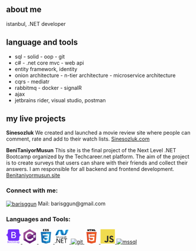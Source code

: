 
## about me
istanbul, .NET developer

## language and tools
* sql - solid - oop - git
* c# - .net core mvc - web api
* entity framework, identity
* onion architecture - n-tier architecture - microservice architecture
* cqrs - mediatr
* rabbitmq - docker - signalR
* ajax
* jetbrains rider, visual studio, postman

## my live projects
**Sinesozluk**
We created and launched a movie review site where
people can comment, rate and add to their watch lists.
[Sinesozluk.com](https://sinesozluk.com)

**BeniTaniyorMusun**
This site is the final project of the Next Level .NET
Bootcamp organized by the Techcareer.net platform.
The aim of the project is to create surveys that users can
share with their friends and collect their answers. I am
responsible for all backend and frontend development.
[Benitaniyormusun.site](https://benitaniyormusun.site)

<h3 align="left">Connect with me:</h3>
<p align="left">
<a href="https://linkedin.com/in/barisggun" target="blank"><img align="center" src="https://raw.githubusercontent.com/rahuldkjain/github-profile-readme-generator/master/src/images/icons/Social/linked-in-alt.svg" alt="barisggun" height="30" width="40" /></a>
  Mail: barisggun@gmail.com
</p>

<h3 align="left">Languages and Tools:</h3>
<p align="left"> <a href="https://getbootstrap.com" target="_blank" rel="noreferrer"> <img src="https://raw.githubusercontent.com/devicons/devicon/master/icons/bootstrap/bootstrap-plain-wordmark.svg" alt="bootstrap" width="40" height="40"/> </a> <a href="https://www.w3schools.com/cs/" target="_blank" rel="noreferrer"> <img src="https://raw.githubusercontent.com/devicons/devicon/master/icons/csharp/csharp-original.svg" alt="csharp" width="40" height="40"/> </a> <a href="https://www.w3schools.com/css/" target="_blank" rel="noreferrer"> <img src="https://raw.githubusercontent.com/devicons/devicon/master/icons/css3/css3-original-wordmark.svg" alt="css3" width="40" height="40"/> </a> <a href="https://dotnet.microsoft.com/" target="_blank" rel="noreferrer"> <img src="https://raw.githubusercontent.com/devicons/devicon/master/icons/dot-net/dot-net-original-wordmark.svg" alt="dotnet" width="40" height="40"/> </a> <a href="https://git-scm.com/" target="_blank" rel="noreferrer"> <img src="https://www.vectorlogo.zone/logos/git-scm/git-scm-icon.svg" alt="git" width="40" height="40"/> </a> <a href="https://www.w3.org/html/" target="_blank" rel="noreferrer"> <img src="https://raw.githubusercontent.com/devicons/devicon/master/icons/html5/html5-original-wordmark.svg" alt="html5" width="40" height="40"/> </a> <a href="https://developer.mozilla.org/en-US/docs/Web/JavaScript" target="_blank" rel="noreferrer"> <img src="https://raw.githubusercontent.com/devicons/devicon/master/icons/javascript/javascript-original.svg" alt="javascript" width="40" height="40"/> </a> <a href="https://www.microsoft.com/en-us/sql-server" target="_blank" rel="noreferrer"> <img src="https://www.svgrepo.com/show/303229/microsoft-sql-server-logo.svg" alt="mssql" width="40" height="40"/> </a> </p>
